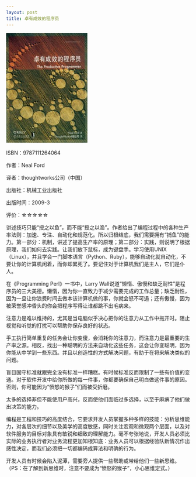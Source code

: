 ```yaml
---
layout: post
title: 卓有成效的程序员
---
```

<img class="cover" title="9787508386089" src="/images/2012/03/97875083860891-223x300.jpg" alt="卓有成效的程序员" width="223" height="300" />

ISBN：9787111264064

作者：Neal Ford

译者：thoughtworks公司（中国）

出版社：机械工业出版社

出版时间：2009-3

评价：☆☆☆☆☆

讲述技巧只能“授之以鱼”，而不能“授之以渔”。作者给出了编程过程中的各种生产率法则：加速、专注、自动化和规范化。所以归根结底，我们需要拥有“捕鱼”的能力。第一部分：机制，讲述了提高生产率的原理；第二部分：实践，则说明了根据原理，我们如何去实践。让我们放下鼠标，成为键盘手。学习使用UNIX（Linux），并且学会一门脚本语言（Python、Ruby），能够自动化就自动化，不要让你的计算机闲着，而你却累死了。要记住对于计算机我们是主人，它们是仆人。

在《Programming Perl》一书中，Larry Wall说道“懒惰、傲慢和缺乏耐性”是程序员的三大美德。懒惰，因为你一直致力于减少需要完成的工作总量；缺乏耐性，因为一旦让你浪费时间去做本该计算机做的事，你就会怒不可遏；还有傲慢，因为被荣誉感冲昏头的你会把程序写得让谁都跳不出毛病来。

注意力是难以维持的，尤其是当电脑似乎决心把你的注意力从工作中拖开时。阻止视觉和听觉的打扰可以帮助你保存良好的状态。

手工执行简单重复的任务会让你变傻，会消耗你的注意力，而注意力是最重要的生产率之源。相反，找出一种聪明的方法来自动化这些任务，这会让你变聪明，因为你能从中学到一些东西。并且以创造性的方式解决问题，有助于在将来解决类似的问题。

盲目固守标准就跟完全没有标准一样糟糕。有时候标准反而限制了一些有价值的变通。对于软件开发中给你所做的每一件事，你都要确保自己明白做这件事的原因。否则，你可能因为“愤怒的猴子”们而被受折磨。

太多的选择非但不能使用户高兴，反而使他们面临过多选择，以至于麻痹了他们做出决策的能力。

编程是工程和技巧的高度结合，它要求开发人员掌握多种多样的技能：分析思维能力，对各层次的细节以及美学的高度敏感，同时关注宏观和微观两个层面，以及对软件服务的目标对象具有敏锐和细致的理解能力。毫不夸张地说，开发人员必须比实际的业务执行者对业务流程更加知根知底：业务人员可以根据经验队新情况作出感性决定，而我们必须把一切都编码成算法和明确的行为。

开发人员有时候会陷入泥潭，需要旁人提供一些帮助或带给他们一些新思维。（PS：在了解到新思维时，注意不要成为“愤怒的猴子”，小心思维定式。）
